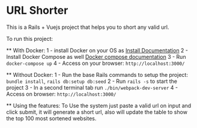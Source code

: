 # URL Shorter

This is a Rails + Vuejs project that helps you to short any valid url.

To run this project:

** With Docker:
1 - install Docker on your OS as [Install Documentation](https://docs.docker.com/install/)
2 - Install Docker Compose as well [Docker compose documentation](https://docs.docker.com/compose/install/)
3 - Run `docker-compose up`
4 - Access on your browser: `http://localhost:3000/`

** Without Docker:
1 - Run the base Rails commands to setup the project: `bundle install`, `rails db:setup db:seed`
2 - Run `rails -s` to start the project
3 - In a second terminal tab run `./bin/webpack-dev-server`
4 - Access on browser: `http://localhost:3000/`

** Using the features:
To Use the system just paste a valid url on input and click submit, it will generate a short url, also will update the table to show 
the top 100 most sortened websites.
